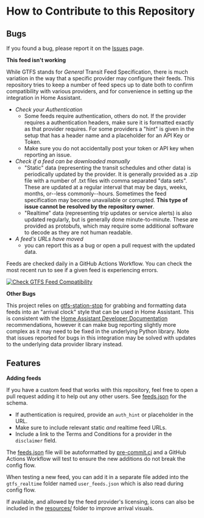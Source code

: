 # How to Contribute to this Repository

## Bugs

If you found a bug, please report it on the [Issues](https://github.com/bcpearce/homeassistant-gtfs-realtime/issues) page. 

**This feed isn't working**

While GTFS stands for *General* Transit Feed Specification, there is much variation in the way that a specific provider may configure their feeds. This repository tries to keep a number of feed specs up to date both to confirm compatibility with various providers, and for convenience in setting up the integration in Home Assistant. 

- *Check your Authentication* 
  - Some feeds require authentication, others do not. If the provider requires a authentication headers, make sure it is formatted exactly as that provider requires. For some providers a "hint" is given in the setup that has a header name and a placeholder for an API Key or Token. 
  - Make sure you do not accidentally post your token or API key when reporting an issue. 
- *Check if a feed can be downloaded manually* 
  - "Static" data (representing the transit schedules and other data) is periodically updated by the provider.  It is generally provided as a .zip file with a number of .txt files with comma separated "data sets". These are updated at a regular interval that may be days, weeks, months, or--less commonly--hours. Sometimes the feed specification may become unavailable or corrupted. **This type of issue cannot be resolved by the repository owner**. 
  - "Realtime" data (representing trip updates or service alerts) is also updated regularly, but is generally done minute-to-minute. These are provided as protobufs, which may require some additional software to decode as they are not human readable. 
- *A feed's URLs have moved* 
  - you can report this as a bug or open a pull request with the updated data. 

Feeds are checked daily in a GitHub Actions Workflow. You can check the most recent run to see if a given feed is experiencing errors. 

[![Check GTFS Feed Compatibility](https://github.com/bcpearce/homeassistant-gtfs-realtime/actions/workflows/feed_compatibility.yaml/badge.svg)](https://github.com/bcpearce/homeassistant-gtfs-realtime/actions/workflows/feed_compatibility.yaml)

**Other Bugs**

This project relies on [gtfs-station-stop](https://github.com/bcpearce/gtfs-station-stop) for grabbing and formatting data feeds into an "arrival clock" style that can be used in Home Assistant. This is consistent with the [Home Assistant Developer Documentation](https://developers.home-assistant.io/docs/creating_platform_index#interfacing-with-devices) recommendations, however it can make bug reporting slightly more complex as it may need to be fixed in the underlying Python library. Note that issues reported for bugs in this integration may be solved with updates to the underlying data provider library instead. 

## Features

**Adding feeds**

If you have a custom feed that works with this repository, feel free to open a pull request adding it to help out any other users. See [feeds.json](/custom_components/gtfs_realtime/feeds.json) for the schema. 
- If authentication is required, provide an `auth_hint` or placeholder in the URL. 
- Make sure to include relevant static *and* realtime feed URLs. 
- Include a link to the Terms and Conditions for a provider in the `disclaimer` field. 

The [feeds.json](/custom_components/gtfs_realtime/feeds.json) file will be autoformatted by [pre-commit.ci](https://pre-commit.ci/) and a GitHub Actions Workflow will test to ensure the new additions do not break the config flow. 

When testing a new feed, you can add it in a separate file added into the `gtfs_realtime` folder named `user_feeds.json` which is also read during config flow. 

If available, and allowed by the feed provider's licensing, icons can also be included in the [resources/](resources/) folder to improve arrival visuals. 
